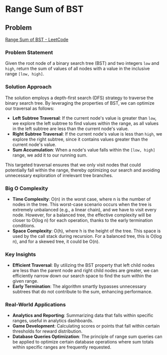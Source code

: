 # Range Sum of BST

## Problem
[Range Sum of BST - LeetCode](https://leetcode.com/problems/range-sum-of-bst/)

### Problem Statement
Given the root node of a binary search tree (BST) and two integers `low` and `high`, return the sum of values of all nodes with a value in the inclusive range `[low, high]`.

### Solution Approach
The solution employs a depth-first search (DFS) strategy to traverse the binary search tree. By leveraging the properties of BST, we can optimize our traversal as follows:
- **Left Subtree Traversal**: If the current node's value is greater than `low`, we explore the left subtree to find values within the range, as all values in the left subtree are less than the current node's value.
- **Right Subtree Traversal**: If the current node's value is less than `high`, we explore the right subtree, since it contains values greater than the current node's value.
- **Sum Accumulation**: When a node's value falls within the `[low, high]` range, we add it to our running sum.

This targeted traversal ensures that we only visit nodes that could potentially fall within the range, thereby optimizing our search and avoiding unnecessary exploration of irrelevant tree branches.

### Big O Complexity
- **Time Complexity**: O(n) in the worst case, where n is the number of nodes in the tree. This worst-case scenario occurs when the tree is extremely unbalanced (e.g., a linear chain), and we have to visit every node. However, for a balanced tree, the effective complexity will be closer to O(log n) for each operation, thanks to the early termination conditions.
- **Space Complexity**: O(h), where h is the height of the tree. This space is used by the call stack during recursion. For a balanced tree, this is O(log n), and for a skewed tree, it could be O(n).

### Key Insights
- **Efficient Traversal**: By utilizing the BST property that left child nodes are less than the parent node and right child nodes are greater, we can efficiently narrow down our search space to find the sum within the given range.
- **Early Termination**: The algorithm smartly bypasses unnecessary subtrees that do not contribute to the sum, enhancing performance.

### Real-World Applications
- **Analytics and Reporting**: Summarizing data that falls within specific ranges, useful in analytics dashboards.
- **Game Development**: Calculating scores or points that fall within certain thresholds for reward distribution.
- **Database Queries Optimization**: The principle of range sum queries can be applied to optimize certain database operations where sum totals within specific ranges are frequently requested.
